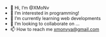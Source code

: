 - 👋 Hi, I’m @XMoNv
- 👀 I’m interested in programming!
- 🌱 I’m currently learning web developments
- 💞️ I’m looking to collaborate on ...
- 📫 How to reach me xmonvya@gmail.com


<!---
monvcc/monvcc is a ✨ special ✨ repository because its `README.md` (this file) appears on your GitHub profile.
You can click the Preview link to take a look at your changes.
- 😄 Pronouns: ...
- ⚡ Fun fact: ...
--->
